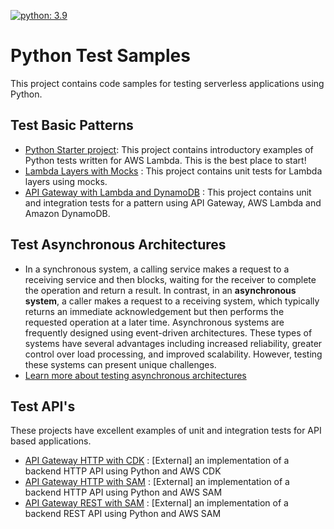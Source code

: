 [![python: 3.9](https://img.shields.io/badge/Python-3.9-green)](https://img.shields.io/badge/Python-3.9-green)

# Python Test Samples

This project contains code samples for testing serverless applications using Python. 

## Test Basic Patterns
* [Python Starter project](./apigw-lambda): This project contains introductory examples of Python tests written for AWS Lambda. This is the best place to start!
* [Lambda Layers with Mocks](./apigw-lambda-layer) : This project contains unit tests for Lambda layers using mocks.
* [API Gateway with Lambda and DynamoDB](./apigw-lambda-dynamodb) : This project contains unit and integration tests for a pattern using API Gateway, AWS Lambda and Amazon DynamoDB.

## Test Asynchronous Architectures
* In a synchronous system, a calling service makes a request to a receiving service and then blocks, waiting for the receiver to complete the operation and return a result. In contrast, in an **asynchronous system**, a caller makes a request to a receiving system, which typically returns an immediate acknowledgement but then performs the requested operation at a later time. Asynchronous systems are frequently designed using event-driven architectures. These types of systems have several advantages including increased reliability, greater control over load processing, and improved scalability. However, testing these systems can present unique challenges.
* [Learn more about testing asynchronous architectures](./async-architectures)


## Test API's
These projects have excellent examples of unit and integration tests for API based applications. 
* [API Gateway HTTP with CDK](https://github.com/aws-samples/serverless-samples/tree/main/serverless-rest-api/python-http-cdk) : [External] an implementation of a backend HTTP API using Python and AWS CDK
* [API Gateway HTTP with SAM](https://github.com/aws-samples/serverless-samples/tree/main/serverless-rest-api/python-http-sam) : [External] an implementation of a backend HTTP API using Python and AWS SAM
* [API Gateway REST with SAM](https://github.com/aws-samples/serverless-samples/tree/main/serverless-rest-api/python-rest-sam) : [External] an implementation of a backend REST API using Python and AWS SAM
